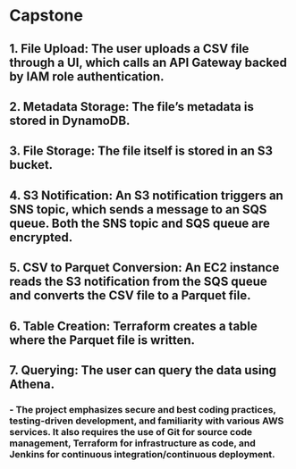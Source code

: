# Capstone 

## 1. File Upload: The user uploads a CSV file through a UI, which calls an API Gateway backed by IAM role authentication.
## 2. Metadata Storage: The file’s metadata is stored in DynamoDB.
## 3. File Storage: The file itself is stored in an S3 bucket.
## 4. S3 Notification: An S3 notification triggers an SNS topic, which sends a message to an SQS queue. Both the SNS topic and SQS queue are encrypted.
## 5. CSV to Parquet Conversion: An EC2 instance reads the S3 notification from the SQS queue and converts the CSV file to a Parquet file.
## 6. Table Creation: Terraform creates a table where the Parquet file is written.
## 7. Querying: The user can query the data using Athena.

### - The project emphasizes secure and best coding practices, testing-driven development, and familiarity with various AWS services. It also requires the use of Git for source code management, Terraform for infrastructure as code, and Jenkins for continuous integration/continuous deployment.
